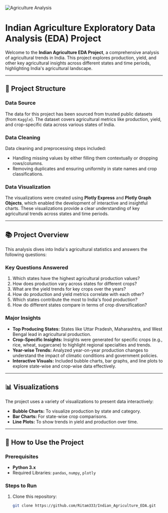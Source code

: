 
![Agriculture Analysis](https://raw.githubusercontent.com/Ritam333/Indian_Agriculture_EDA/main/a9dd46a1b982b1605e311936aef6aab0.gif)


# Indian Agriculture Exploratory Data Analysis (EDA) Project

Welcome to the **Indian Agriculture EDA Project**, a comprehensive analysis of agricultural trends in India. This project explores production, yield, and other key agricultural insights across different states and time periods, highlighting India's agricultural landscape.

---

## 📂 Project Structure

### **Data Source**
The data for this project has been sourced from trusted public datasets (from `Kaggle`). The dataset covers agricultural metrics like production, yield, and crop-specific data across various states of India.

### **Data Cleaning**
Data cleaning and preprocessing steps included:
- Handling missing values by either filling them contextually or dropping rows/columns.
- Removing duplicates and ensuring uniformity in state names and crop classifications.

### **Data Visualization**
The visualizations were created using **Plotly Express** and **Plotly Graph Objects**, which enabled the development of interactive and insightful charts. These visualizations provide a clear understanding of key agricultural trends across states and time periods.

---

## 📚 Project Overview
This analysis dives into India's agricultural statistics and answers the following questions:

### **Key Questions Answered**
1. Which states have the highest agricultural production values?
2. How does production vary across states for different crops?
3. What are the yield trends for key crops over the years?
4. How do production and yield metrics correlate with each other?
5. Which states contribute the most to India's food production?
6. How do different states compare in terms of crop diversification?

### **Major Insights**
- **Top Producing States:** States like Uttar Pradesh, Maharashtra, and West Bengal lead in agricultural production.
- **Crop-Specific Insights:** Insights were generated for specific crops (e.g., rice, wheat, sugarcane) to highlight regional specialties and trends.
- **Year-wise Trends:** Analyzed year-on-year production changes to understand the impact of climatic conditions and government policies.
- **Interactive Visuals:** Included bubble charts, bar graphs, and line plots to explore state-wise and crop-wise data effectively.

---

## 📊 Visualizations
The project uses a variety of visualizations to present data interactively:

- **Bubble Charts:** To visualize production by state and category.
- **Bar Charts:** For state-wise crop comparisons.
- **Line Plots:** To show trends in yield and production over time.


---

## 🔧 How to Use the Project

### **Prerequisites**
- **Python 3.x**
- Required Libraries: `pandas`, `numpy`, `plotly`

### **Steps to Run**
1. Clone this repository:
   ```bash
   git clone https://github.com/Ritam333/Indian_Agriculture_EDA.git
